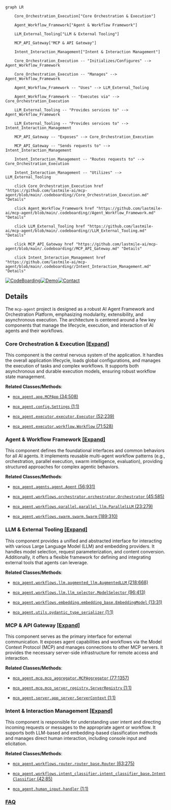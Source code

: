 ```mermaid

graph LR

    Core_Orchestration_Execution["Core Orchestration & Execution"]

    Agent_Workflow_Framework["Agent & Workflow Framework"]

    LLM_External_Tooling["LLM & External Tooling"]

    MCP_API_Gateway["MCP & API Gateway"]

    Intent_Interaction_Management["Intent & Interaction Management"]

    Core_Orchestration_Execution -- "Initializes/Configures" --> Agent_Workflow_Framework

    Core_Orchestration_Execution -- "Manages" --> Agent_Workflow_Framework

    Agent_Workflow_Framework -- "Uses" --> LLM_External_Tooling

    Agent_Workflow_Framework -- "Executes via" --> Core_Orchestration_Execution

    LLM_External_Tooling -- "Provides services to" --> Agent_Workflow_Framework

    LLM_External_Tooling -- "Provides services to" --> Intent_Interaction_Management

    MCP_API_Gateway -- "Exposes" --> Core_Orchestration_Execution

    MCP_API_Gateway -- "Sends requests to" --> Intent_Interaction_Management

    Intent_Interaction_Management -- "Routes requests to" --> Core_Orchestration_Execution

    Intent_Interaction_Management -- "Utilizes" --> LLM_External_Tooling

    click Core_Orchestration_Execution href "https://github.com/lastmile-ai/mcp-agent/blob/main/.codeboarding//Core_Orchestration_Execution.md" "Details"

    click Agent_Workflow_Framework href "https://github.com/lastmile-ai/mcp-agent/blob/main/.codeboarding//Agent_Workflow_Framework.md" "Details"

    click LLM_External_Tooling href "https://github.com/lastmile-ai/mcp-agent/blob/main/.codeboarding//LLM_External_Tooling.md" "Details"

    click MCP_API_Gateway href "https://github.com/lastmile-ai/mcp-agent/blob/main/.codeboarding//MCP_API_Gateway.md" "Details"

    click Intent_Interaction_Management href "https://github.com/lastmile-ai/mcp-agent/blob/main/.codeboarding//Intent_Interaction_Management.md" "Details"

```



[![CodeBoarding](https://img.shields.io/badge/Generated%20by-CodeBoarding-9cf?style=flat-square)](https://github.com/CodeBoarding/GeneratedOnBoardings)[![Demo](https://img.shields.io/badge/Try%20our-Demo-blue?style=flat-square)](https://www.codeboarding.org/demo)[![Contact](https://img.shields.io/badge/Contact%20us%20-%20contact@codeboarding.org-lightgrey?style=flat-square)](mailto:contact@codeboarding.org)



## Details



The `mcp-agent` project is designed as a robust AI Agent Framework and Orchestration Platform, emphasizing modularity, extensibility, and asynchronous execution. The architecture is centered around a few key components that manage the lifecycle, execution, and interaction of AI agents and their workflows.



### Core Orchestration & Execution [[Expand]](./Core_Orchestration_Execution.md)

This component is the central nervous system of the application. It handles the overall application lifecycle, loads global configurations, and manages the execution of tasks and complex workflows. It supports both asynchronous and durable execution models, ensuring robust workflow state management.





**Related Classes/Methods**:



- <a href="https://github.com/lastmile-ai/mcp-agent/blob/main/src/mcp_agent/app.py#L34-L508" target="_blank" rel="noopener noreferrer">`mcp_agent.app.MCPApp` (34:508)</a>

- <a href="https://github.com/lastmile-ai/mcp-agent/blob/main/src/mcp_agent/config.py#L1-L1" target="_blank" rel="noopener noreferrer">`mcp_agent.config.Settings` (1:1)</a>

- <a href="https://github.com/lastmile-ai/mcp-agent/blob/main/src/mcp_agent/executor/executor.py#L52-L239" target="_blank" rel="noopener noreferrer">`mcp_agent.executor.executor.Executor` (52:239)</a>

- <a href="https://github.com/lastmile-ai/mcp-agent/blob/main/src/mcp_agent/executor/workflow.py#L71-L528" target="_blank" rel="noopener noreferrer">`mcp_agent.executor.workflow.Workflow` (71:528)</a>





### Agent & Workflow Framework [[Expand]](./Agent_Workflow_Framework.md)

This component defines the foundational interfaces and common behaviors for all AI agents. It implements reusable multi-agent workflow patterns (e.g., orchestration, parallel execution, swarm intelligence, evaluation), providing structured approaches for complex agentic behaviors.





**Related Classes/Methods**:



- <a href="https://github.com/lastmile-ai/mcp-agent/blob/main/src/mcp_agent/agents/agent.py#L56-L931" target="_blank" rel="noopener noreferrer">`mcp_agent.agents.agent.Agent` (56:931)</a>

- <a href="https://github.com/lastmile-ai/mcp-agent/blob/main/src/mcp_agent/workflows/orchestrator/orchestrator.py#L45-L585" target="_blank" rel="noopener noreferrer">`mcp_agent.workflows.orchestrator.orchestrator.Orchestrator` (45:585)</a>

- <a href="https://github.com/lastmile-ai/mcp-agent/blob/main/src/mcp_agent/workflows/parallel/parallel_llm.py#L23-L279" target="_blank" rel="noopener noreferrer">`mcp_agent.workflows.parallel.parallel_llm.ParallelLLM` (23:279)</a>

- <a href="https://github.com/lastmile-ai/mcp-agent/blob/main/src/mcp_agent/workflows/swarm/swarm.py#L189-L310" target="_blank" rel="noopener noreferrer">`mcp_agent.workflows.swarm.swarm.Swarm` (189:310)</a>





### LLM & External Tooling [[Expand]](./LLM_External_Tooling.md)

This component provides a unified and abstracted interface for interacting with various Large Language Model (LLM) and embedding providers. It handles model selection, request parameterization, and content conversion. Additionally, it offers a flexible framework for defining and integrating external tools that agents can leverage.





**Related Classes/Methods**:



- <a href="https://github.com/lastmile-ai/mcp-agent/blob/main/src/mcp_agent/workflows/llm/augmented_llm.py#L218-L668" target="_blank" rel="noopener noreferrer">`mcp_agent.workflows.llm.augmented_llm.AugmentedLLM` (218:668)</a>

- <a href="https://github.com/lastmile-ai/mcp-agent/blob/main/src/mcp_agent/workflows/llm/llm_selector.py#L96-L413" target="_blank" rel="noopener noreferrer">`mcp_agent.workflows.llm.llm_selector.ModelSelector` (96:413)</a>

- <a href="https://github.com/lastmile-ai/mcp-agent/blob/main/src/mcp_agent/workflows/embedding/embedding_base.py#L13-L31" target="_blank" rel="noopener noreferrer">`mcp_agent.workflows.embedding.embedding_base.EmbeddingModel` (13:31)</a>

- <a href="https://github.com/lastmile-ai/mcp-agent/blob/main/src/mcp_agent/utils/pydantic_type_serializer.py#L1-L1" target="_blank" rel="noopener noreferrer">`mcp_agent.utils.pydantic_type_serializer` (1:1)</a>





### MCP & API Gateway [[Expand]](./MCP_API_Gateway.md)

This component serves as the primary interface for external communication. It exposes agent capabilities and workflows via the Model Context Protocol (MCP) and manages connections to other MCP servers. It provides the necessary server-side infrastructure for remote access and interaction.





**Related Classes/Methods**:



- <a href="https://github.com/lastmile-ai/mcp-agent/blob/main/src/mcp_agent/mcp/mcp_aggregator.py#L77-L1357" target="_blank" rel="noopener noreferrer">`mcp_agent.mcp.mcp_aggregator.MCPAggregator` (77:1357)</a>

- <a href="https://github.com/lastmile-ai/mcp-agent/blob/main/src/mcp_agent/mcp/mcp_server_registry.py#L1-L1" target="_blank" rel="noopener noreferrer">`mcp_agent.mcp.mcp_server_registry.ServerRegistry` (1:1)</a>

- <a href="https://github.com/lastmile-ai/mcp-agent/blob/main/src/mcp_agent/server/app_server.py#L1-L1" target="_blank" rel="noopener noreferrer">`mcp_agent.server.app_server.ServerContext` (1:1)</a>





### Intent & Interaction Management [[Expand]](./Intent_Interaction_Management.md)

This component is responsible for understanding user intent and directing incoming requests or messages to the appropriate agent or workflow. It supports both LLM-based and embedding-based classification methods and manages direct human interaction, including console input and elicitation.





**Related Classes/Methods**:



- <a href="https://github.com/lastmile-ai/mcp-agent/blob/main/src/mcp_agent/workflows/router/router_base.py#L63-L275" target="_blank" rel="noopener noreferrer">`mcp_agent.workflows.router.router_base.Router` (63:275)</a>

- <a href="https://github.com/lastmile-ai/mcp-agent/blob/main/src/mcp_agent/workflows/intent_classifier/intent_classifier_base.py#L42-L85" target="_blank" rel="noopener noreferrer">`mcp_agent.workflows.intent_classifier.intent_classifier_base.IntentClassifier` (42:85)</a>

- <a href="https://github.com/lastmile-ai/mcp-agent/blob/main/src/mcp_agent/human_input/handler.py#L1-L1" target="_blank" rel="noopener noreferrer">`mcp_agent.human_input.handler` (1:1)</a>









### [FAQ](https://github.com/CodeBoarding/GeneratedOnBoardings/tree/main?tab=readme-ov-file#faq)